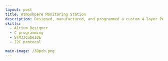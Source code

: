 ```yaml
---
layout: post
title: Atmoshpere Monitoring Station
description: Designed, manufactured, and programmed a custom 4-layer PCB for an atmospheric monitoring station capable of measuring temperature, humidity, and air pressure. The board integrates multiple sensors via I²C, providing accurate environmental data collection. 
skills: 
  - Altium Designer
  - C programming
  - STM32CubeIDE 
  - I2C protocol

main-image: /3Dpcb.png
---
```


